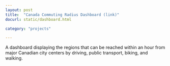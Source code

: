 ```yaml
---
layout: post
title:  "Canada Commuting Radius Dashboard (link)"
docurl: static/dashboard.html

category: "projects"

---
```

A dashboard displaying the regions that can be reached within an hour from major Canadian city centers by driving, public transport, biking, and walking.

